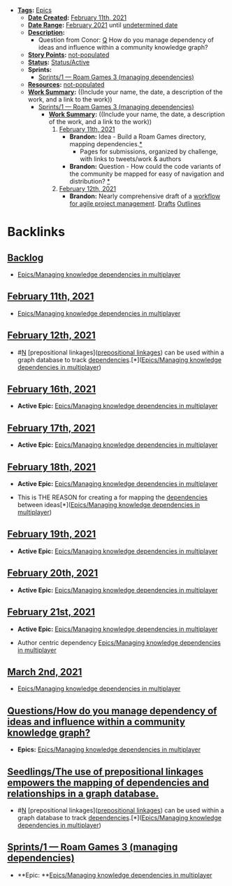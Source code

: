 - **[Tags](<../Tags.md>):** [Epics](<../Epics.md>)
    - **[Date Created](<../Date Created.md>):** [February 11th, 2021](<../February 11th, 2021.md>)
    - **[Date Range](<../Date Range.md>):** [February 2021](<../February 2021.md>) until [undetermined date](<../undetermined date.md>)
    - **[Description](<../Description.md>):**
        - Question from Conor: [Q](<../Q.md>) How do you manage dependency of ideas and influence within a community knowledge graph?
    - **[Story Points](<../Story Points.md>):** [not-populated](<../not-populated.md>)
    - **[Status](<../Status.md>):** [Status/Active](<../Status/Active.md>)
    - **Sprints:**
        - [Sprints/1 — Roam Games 3 (managing dependencies)](<../Sprints/1 — Roam Games 3 (managing dependencies).md>)
    - **[Resources](<../Resources.md>):** [not-populated](<../not-populated.md>)
    - **[Work Summary](<../Work Summary.md>):**  ((Include your name, the date, a description of the work, and a link to the work))
        - [Sprints/1 — Roam Games 3 (managing dependencies)](<../Sprints/1 — Roam Games 3 (managing dependencies).md>)
            - **[Work Summary](<../Work Summary.md>):**  ((Include your name, the date, a description of the work, and a link to the work))
                1. [February 11th, 2021](<../February 11th, 2021.md>) 
                    - **Brandon:** Idea - Build a Roam Games directory, mapping dependencies.[*](((aIf4ipiC6))) 
                        - Pages for submissions, organized by challenge, with links to tweets/work & authors 
                    - **Brandon:** Question - How could the code variants of the community be mapped for easy of navigation and distribution? [*](((ykxX5bHS9)))
                2. [February 12th, 2021](<../February 12th, 2021.md>) 
                    - **Brandon:** Nearly comprehensive draft of a [workflow for agile project management](((74aPTS1FT))). [Drafts](<../Drafts.md>) [Outlines](<../Outlines.md>)

# Backlinks
## [Backlog](<Backlog.md>)
- [Epics/Managing knowledge dependencies in multiplayer](<../Epics/Managing knowledge dependencies in multiplayer.md>)

## [February 11th, 2021](<February 11th, 2021.md>)
- [Epics/Managing knowledge dependencies in multiplayer](<../Epics/Managing knowledge dependencies in multiplayer.md>)

## [February 12th, 2021](<February 12th, 2021.md>)
- #[N](<../N.md>) [prepositional linkages]([prepositional linkages](<../prepositional linkages.md>)) can be used within a graph database to track [dependencies](<../dependencies.md>).[*]([Epics/Managing knowledge dependencies in multiplayer](<../Epics/Managing knowledge dependencies in multiplayer.md>))

## [February 16th, 2021](<February 16th, 2021.md>)
- **Active Epic:** [Epics/Managing knowledge dependencies in multiplayer](<../Epics/Managing knowledge dependencies in multiplayer.md>)

## [February 17th, 2021](<February 17th, 2021.md>)
- **Active Epic:** [Epics/Managing knowledge dependencies in multiplayer](<../Epics/Managing knowledge dependencies in multiplayer.md>)

## [February 18th, 2021](<February 18th, 2021.md>)
- **Active Epic:** [Epics/Managing knowledge dependencies in multiplayer](<../Epics/Managing knowledge dependencies in multiplayer.md>)

- This is THE REASON for creating a for mapping the [dependencies](<../dependencies.md>) between ideas[*]([Epics/Managing knowledge dependencies in multiplayer](<../Epics/Managing knowledge dependencies in multiplayer.md>))

## [February 19th, 2021](<February 19th, 2021.md>)
- **Active Epic:** [Epics/Managing knowledge dependencies in multiplayer](<../Epics/Managing knowledge dependencies in multiplayer.md>)

## [February 20th, 2021](<February 20th, 2021.md>)
- **Active Epic:** [Epics/Managing knowledge dependencies in multiplayer](<../Epics/Managing knowledge dependencies in multiplayer.md>)

## [February 21st, 2021](<February 21st, 2021.md>)
- **Active Epic:** [Epics/Managing knowledge dependencies in multiplayer](<../Epics/Managing knowledge dependencies in multiplayer.md>)

- Author centric dependency [Epics/Managing knowledge dependencies in multiplayer](<../Epics/Managing knowledge dependencies in multiplayer.md>)

## [March 2nd, 2021](<March 2nd, 2021.md>)
- [Epics/Managing knowledge dependencies in multiplayer](<../Epics/Managing knowledge dependencies in multiplayer.md>)

## [Questions/How do you manage dependency of ideas and influence within a community knowledge graph?](<Questions/How do you manage dependency of ideas and influence within a community knowledge graph?.md>)
- **Epics:** [Epics/Managing knowledge dependencies in multiplayer](<../Epics/Managing knowledge dependencies in multiplayer.md>)

## [Seedlings/The use of prepositional linkages empowers the mapping of dependencies and relationships in a graph database.](<Seedlings/The use of prepositional linkages empowers the mapping of dependencies and relationships in a graph database..md>)
- #[N](<../N.md>) [prepositional linkages]([prepositional linkages](<../prepositional linkages.md>)) can be used within a graph database to track [dependencies](<../dependencies.md>).[*]([Epics/Managing knowledge dependencies in multiplayer](<../Epics/Managing knowledge dependencies in multiplayer.md>))

## [Sprints/1 — Roam Games 3 (managing dependencies)](<Sprints/1 — Roam Games 3 (managing dependencies).md>)
- **Epic: **[Epics/Managing knowledge dependencies in multiplayer](<../Epics/Managing knowledge dependencies in multiplayer.md>)

